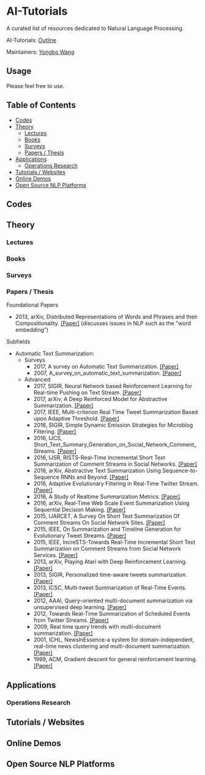 # AI-Tutorials

A curated list of resources dedicated to Natural Language Processing.

AI-Tutorials: [Outline](https://github.com/yongbowin/AI-Tutorials)

Maintainers: [Yongbo Wang](https://github.com/yongbowin)


## Usage
Please feel free to use.

## Table of Contents

 - [Codes](#codes)
 - [Theory](#theory)
   - [Lectures](#lectures)
   - [Books](#books)
   - [Surveys](#surveys)
   - [Papers / Thesis](#papers--thesis)
 - [Applications](#applications)
   - [Operations Research](#operations-research)
 - [Tutorials / Websites](#tutorials--websites)
 - [Online Demos](#online-demos)
 - [Open Source NLP Platforms](#open-source-NLP-platforms)

## Codes

## Theory

### Lectures

### Books

### Surveys


### Papers / Thesis
Foundational Papers
 - 2013, arXiv, Distributed Representations of Words and Phrases and their Compositionality. [[Paper]](https://arxiv.org/pdf/1310.4546.pdf) (discusses issues in NLP such as the "word embedding")

Subfields
 - Automatic Text Summarization:
   - Surveys
     - 2017, A survey on Automatic Text Summarization. [[Paper]](https://www.researchgate.net/profile/Oguzhan_Tas2/publication/319904994_A_survey_on_Automatic_Text_Summarization/links/59cad16945851556e97e3228/A-survey-on-Automatic-Text-Summarization.pdf?origin=publication_detail)
     - 2007, A_survey_on_automatic_text_summarization. [[Paper]](http://www.cs.cmu.edu/afs/cs/Web/People/nasmith/LS2/das-martins.07.pdf)
   - Advanced
     - 2017, SIGIR, Neural Network based Reinforcement Learning for Real-time Pushing on Text Stream. [[Paper]](http://delivery.acm.org/10.1145/3090000/3080677/p913-tan.pdf?ip=210.75.252.190&id=3080677&acc=ACTIVE%20SERVICE&key=33E289E220520BFB%2E6FFDCCEC948C43C2%2E4D4702B0C3E38B35%2E4D4702B0C3E38B35&__acm__=1516376390_eb9e370146ec4081bfb24aa5012c91eb)
     - 2017, arXiv, A Deep Reinforced Model for Abstractive Summarization. [[Paper]](https://openreview.net/pdf/34f5413297ae5ab2dca2ceb906f9fcbc0499bedf.pdf)
     - 2017, IEEE, Multi-criterion Real Time Tweet Summarization Based upon Adaptive Threshold. [[Paper]](http://oatao.univ-toulouse.fr/17220/1/chellal_17220.pdf)
     - 2016, SIGIR, Simple Dynamic Emission Strategies for Microblog Filtering. [[Paper]](https://cs.uwaterloo.ca/~jimmylin/publications/Tan_etal_SIGIR2016b.pdf)
     - 2016, IJCS, Short_Text_Summary_Generation_on_Social_Network_Comment_Streams. [[Paper]](http://www.ijcsonline.com/IJCS/Vol03_Issue07/Short_Text_Summary_Generation_on_Social_Network_Comment_Streams.pdf)
     - 2016, IJSR, RISTS-Real-Time Incremental Short Text Summarization of Comment Streams in Social Networks. [[Paper]](http://bermuda.citi.sinica.edu.tw/wordpress/wp-content/uploads/2014/04/IncreSTS.pdf)
     - 2016, arXiv, Abstractive Text Summarization Using Sequence-to-Sequence RNNs and Beyond. [[Paper]](http://ai2-s2-pdfs.s3.amazonaws.com/b9e3/3c9d779ccecdc2a81b9bb52e424d96423220.pdf)
     - 2016, Adaptive Evolutionary Filtering in Real-Time Twitter Stream. [[Paper]](http://59.108.48.35:8080/static/upload/20170614171356_4082.pdf)
     - 2016, A Study of Realtime Summarization Metrics. [[Paper]](http://eprints.gla.ac.uk/148597/1/148597.pdf)
     - 2016, arXiv, Real-Time Web Scale Event Summarization Using Sequential Decision Making. [[Paper]](http://www.cs.columbia.edu/nlp/papers/2016/kedzie_event_summarization_sequential_ijcai2016.pdf)
     - 2015, IJARCET, A Survey On Short Text Summarization Of Comment Streams On Social Network Sites. [[Paper]](http://ijarcet.org/wp-content/uploads/IJARCET-VOL-4-ISSUE-11-4147-4151.pdf)
     - 2015, IEEE, On Summarization and Timeline Generation for Evolutionary Tweet Streams. [[Paper]](http://www.corporatetech.in/admin/ieee/On%20Summarization%20and%20Timeline%20Generation.pdf)
     - 2015, IEEE, IncreSTS-Towards Real-Time Incremental Short Text Summarization on Comment Streams from Social Network Services. [[Paper]](http://bermuda.citi.sinica.edu.tw/wordpress/wp-content/uploads/2014/04/IncreSTS.pdf)
     - 2013, arXiv, Playing Atari with Deep Reinforcement Learning. [[Paper]](http://www.cl.cam.ac.uk/~ey204/teaching/ACS/R244_2017_2018/papers/mnih_nips_2013.pdf)
     - 2013, SIGIR, Personalized time-aware tweets summarization. [[Paper]](http://edgar.meij.pro/wp-content/papercite-data/pdf/sigir-2013-ren.pdf)
     - 2013, ICSC, Multi-tweet Summarization of Real-Time Events. [[Paper]](http://danushka.net/papers/TweetSummary_2013.pdf)
     - 2012, AAAI, Query-oriented multi-document summarization via unsupervised deep learning. [[Paper]](http://ai2-s2-pdfs.s3.amazonaws.com/ef9e/17ef4dc2b42c5ec2cacf9a504f844ced484b.pdf)
     - 2012, Towards Real-Time Summarization of Scheduled Events from Twitter Streams. [[Paper]](http://ia800406.us.archive.org/19/items/arxiv-1204.3731/1204.3731.pdf)
     - 2009, Real time query trends with multi-document summarization. [[Paper]](http://patentimages.storage.googleapis.com/pdfs/US7613690.pdf)
     - 2001, ICHL, NewsInEssence-a system for domain-independent, real-time news clustering and multi-document summarization. [[Paper]](http://acl-arc.comp.nus.edu.sg/archives/acl-arc-090501d3/data/pdf/anthology-PDF/H/H01/H01-1056.pdf)
     - 1999, ACM, Gradient descent for general reinforcement learning. [[Paper]](http://leemon.com/papers/1999bm.pdf)

## Applications

### Operations Research

## Tutorials / Websites

## Online Demos

## Open Source NLP Platforms


